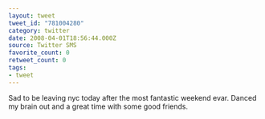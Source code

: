 ```yaml
---
layout: tweet
tweet_id: "781004280"
category: twitter
date: 2008-04-01T18:56:44.000Z
source: Twitter SMS
favorite_count: 0
retweet_count: 0
tags:
- tweet
---
```


Sad to be leaving nyc today after the most fantastic weekend evar. Danced my brain out and a great time with some good friends.
